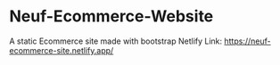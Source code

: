 # Neuf-Ecommerce-Website
A static Ecommerce site made with bootstrap
Netlify Link: https://neuf-ecommerce-site.netlify.app/
